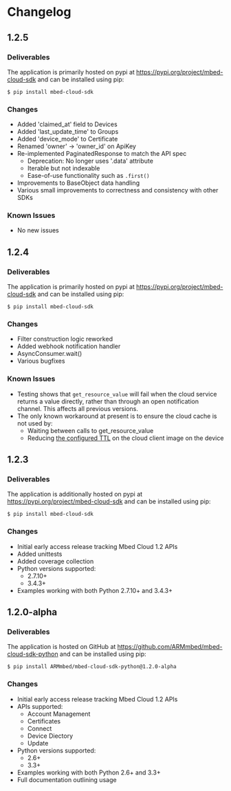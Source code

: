 # Changelog

## 1.2.5

### Deliverables

The application is primarily hosted on pypi at https://pypi.org/project/mbed-cloud-sdk and can be installed using pip:

```
$ pip install mbed-cloud-sdk
```

### Changes

- Added 'claimed_at' field to Devices
- Added 'last_update_time' to Groups
- Added 'device_mode' to Certificate
- Renamed 'owner' -> 'owner_id' on ApiKey
- Re-implemented PaginatedResponse to match the API spec
  - Deprecation: No longer uses '.data' attribute
  - Iterable but not indexable
  - Ease-of-use functionality such as `.first()`
- Improvements to BaseObject data handling
- Various small improvements to correctness and consistency with other SDKs

### Known Issues

- No new issues


## 1.2.4

### Deliverables

The application is primarily hosted on pypi at https://pypi.org/project/mbed-cloud-sdk and can be installed using pip:

```
$ pip install mbed-cloud-sdk
```

### Changes

- Filter construction logic reworked
- Added webhook notification handler
- AsyncConsumer.wait()
- Various bugfixes

### Known Issues

- Testing shows that `get_resource_value` will fail
when the cloud service returns a value directly, rather than
through an open notification channel. This affects all previous versions.
- The only known workaround at present is to ensure the cloud cache is not used by:
  - Waiting between calls to get_resource_value
  - Reducing [the configured TTL](https://cloud.mbed.com/docs/latest/collecting/handle-resources.html#working-with-the-server-cache) on the cloud client image on the device

## 1.2.3

### Deliverables

The application is additionally hosted on pypi at https://pypi.org/project/mbed-cloud-sdk and can be installed using pip:

```
$ pip install mbed-cloud-sdk
```

### Changes

- Initial early access release tracking Mbed Cloud 1.2 APIs
- Added unittests
- Added coverage collection
- Python versions supported:
  - 2.7.10+
  - 3.4.3+
- Examples working with both Python 2.7.10+ and 3.4.3+

## 1.2.0-alpha

### Deliverables

The application is hosted on GitHub at https://github.com/ARMmbed/mbed-cloud-sdk-python and can be installed using pip:

```
$ pip install ARMmbed/mbed-cloud-sdk-python@1.2.0-alpha
```

### Changes

- Initial early access release tracking Mbed Cloud 1.2 APIs
- APIs supported:
  - Account Management
  - Certificates
  - Connect
  - Device Diectory
  - Update
- Python versions supported:
  - 2.6+
  - 3.3+
- Examples working with both Python 2.6+ and 3.3+
- Full documentation outlining usage
